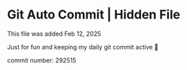 # Git Auto Commit | Hidden File

This file was added Feb 12, 2025

Just for fun and keeping my daily git commit active 🤪

commit number: 292515
